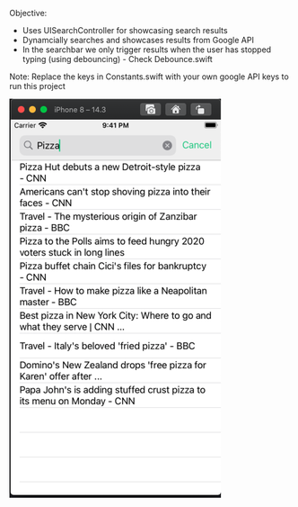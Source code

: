Objective: 
* Uses UISearchController for showcasing search results
* Dynamcially searches and showcases results from  Google API 
* In the searchbar we only trigger results when the user has stopped typing (using debouncing) - Check Debounce.swift 

Note: 
Replace the keys in Constants.swift with your own google API keys to run this project

![Image of README](https://github.com/ratulchhibber/SearchResults/blob/master/README.png)
